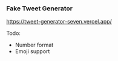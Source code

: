 ### Fake Tweet Generator 

https://tweet-generator-seven.vercel.app/

Todo:
- Number format
- Emoji support
